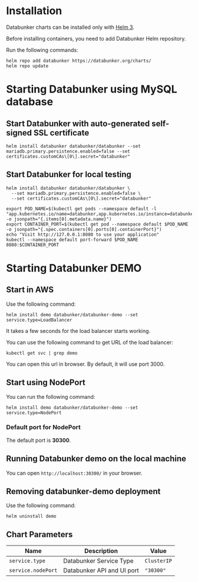 # Installation

Databunker charts can be installed only with [Helm 3](https://helm.sh/docs/).

Before installing containers, you need to add Databunker Helm repository.

Run the following commands:
```
helm repo add databunker https://databunker.org/charts/
helm repo update
```

# Starting Databunker using MySQL database

## Start Databunker with auto-generated self-signed SSL certificate
```
helm install databunker databunker/databunker --set mariadb.primary.persistence.enabled=false --set certificates.customCAs\[0\].secret="databunker"
```

## Start Databunker for local testing
```
helm install databunker databunker/databunker \
  --set mariadb.primary.persistence.enabled=false \
  --set certificates.customCAs\[0\].secret="databunker"

export POD_NAME=$(kubectl get pods --namespace default -l "app.kubernetes.io/name=databunker,app.kubernetes.io/instance=databunker" -o jsonpath="{.items[0].metadata.name}")
export CONTAINER_PORT=$(kubectl get pod --namespace default $POD_NAME -o jsonpath="{.spec.containers[0].ports[0].containerPort}")
echo "Visit http://127.0.0.1:8080 to use your application"
kubectl --namespace default port-forward $POD_NAME 8080:$CONTAINER_PORT
```


# Starting Databunker DEMO

## Start in AWS
Use the following command:
```
helm install demo databunker/databunker-demo --set service.type=LoadBalancer
```

It takes a few seconds for the load balancer starts working.

You can use the following command to get URL of the load balancer:

```
kubectl get svc | grep demo
```

You can open this url in browser. By default, it will use port 3000.


## Start using NodePort
You can run the following command:
```
helm install demo databunker/databunker-demo --set service.type=NodePort
```

### Default port for NodePort

The default port is **30300**.

## Running Databunker demo on the local machine

You can open `http://localhost:30300/` in your browser.

## Removing **databunker-demo** deployment

Use the following command:
```
helm uninstall demo
```

## Chart Parameters

| Name                            | Description                                                | Value                |
| ------------------------------- | ---------------------------------------------------------- | -------------------- |
| `service.type`                  | Databunker Service Type                                    | `ClusterIP`          |
| `service.nodePort`              | Databunker API and UI port                                 | `"30300"`            |
